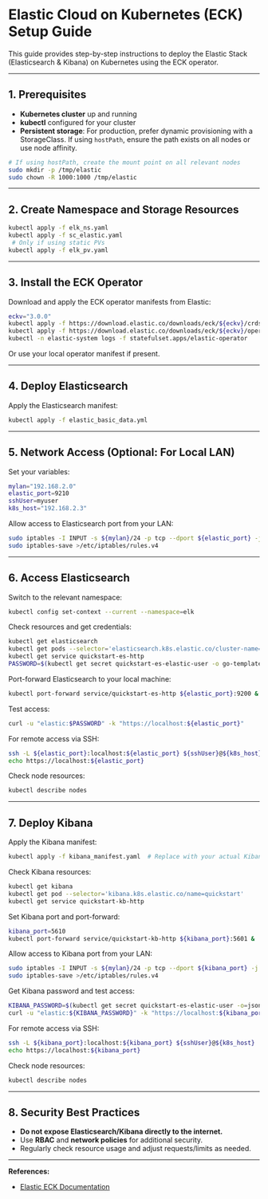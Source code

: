 # Elastic Cloud on Kubernetes (ECK) Setup Guide

This guide provides step-by-step instructions to deploy the Elastic Stack (Elasticsearch & Kibana) on Kubernetes using the ECK operator.

---

## 1. Prerequisites

- **Kubernetes cluster** up and running
- **kubectl** configured for your cluster
- **Persistent storage**: For production, prefer dynamic provisioning with a StorageClass. If using `hostPath`, ensure the path exists on all nodes or use node affinity.

```sh
# If using hostPath, create the mount point on all relevant nodes
sudo mkdir -p /tmp/elastic
sudo chown -R 1000:1000 /tmp/elastic
```

---

## 2. Create Namespace and Storage Resources

```sh
kubectl apply -f elk_ns.yaml
kubectl apply -f sc_elastic.yaml
 # Only if using static PVs
kubectl apply -f elk_pv.yaml 
```

---

## 3. Install the ECK Operator

Download and apply the ECK operator manifests from Elastic:

```sh
eckv="3.0.0"
kubectl apply -f https://download.elastic.co/downloads/eck/${eckv}/crds.yaml
kubectl apply -f https://download.elastic.co/downloads/eck/${eckv}/operator.yaml
kubectl -n elastic-system logs -f statefulset.apps/elastic-operator

```

Or use your local operator manifest if present.

---

## 4. Deploy Elasticsearch

Apply the Elasticsearch manifest:

```sh
kubectl apply -f elastic_basic_data.yml
```

---

## 5. Network Access (Optional: For Local LAN)

Set your variables:

```sh
mylan="192.168.2.0"
elastic_port=9210
sshUser=myuser
k8s_host="192.168.2.3"
```

Allow access to Elasticsearch port from your LAN:

```sh
sudo iptables -I INPUT -s ${mylan}/24 -p tcp --dport ${elastic_port} -j ACCEPT
sudo iptables-save >/etc/iptables/rules.v4
```

---

## 6. Access Elasticsearch

Switch to the relevant namespace:

```sh
kubectl config set-context --current --namespace=elk
```

Check resources and get credentials:

```sh
kubectl get elasticsearch
kubectl get pods --selector='elasticsearch.k8s.elastic.co/cluster-name=quickstart'
kubectl get service quickstart-es-http
PASSWORD=$(kubectl get secret quickstart-es-elastic-user -o go-template='{{.data.elastic | base64decode}}')
```

Port-forward Elasticsearch to your local machine:

```sh
kubectl port-forward service/quickstart-es-http ${elastic_port}:9200 &
```

Test access:

```sh
curl -u "elastic:$PASSWORD" -k "https://localhost:${elastic_port}"
```

For remote access via SSH:

```sh
ssh -L ${elastic_port}:localhost:${elastic_port} ${sshUser}@${k8s_host}
echo https://localhost:${elastic_port}
```

Check node resources:

```sh
kubectl describe nodes
```

---

## 7. Deploy Kibana

Apply the Kibana manifest:

```sh
kubectl apply -f kibana_manifest.yaml  # Replace with your actual Kibana manifest
```

Check Kibana resources:

```sh
kubectl get kibana
kubectl get pod --selector='kibana.k8s.elastic.co/name=quickstart'
kubectl get service quickstart-kb-http
```

Set Kibana port and port-forward:

```sh
kibana_port=5610
kubectl port-forward service/quickstart-kb-http ${kibana_port}:5601 &
```

Allow access to Kibana port from your LAN:

```sh
sudo iptables -I INPUT -s ${mylan}/24 -p tcp --dport ${kibana_port} -j ACCEPT
sudo iptables-save >/etc/iptables/rules.v4
```

Get Kibana password and test access:

```sh
KIBANA_PASSWORD=$(kubectl get secret quickstart-es-elastic-user -o=jsonpath='{.data.elastic}' | base64 --decode; echo)
curl -u "elastic:${KIBANA_PASSWORD}" -k "https://localhost:${kibana_port}"
```

For remote access via SSH:

```sh
ssh -L ${kibana_port}:localhost:${kibana_port} ${sshUser}@${k8s_host}
echo https://localhost:${kibana_port}
```

Check node resources:

```sh
kubectl describe nodes
```

---

## 8. Security Best Practices

- **Do not expose Elasticsearch/Kibana directly to the internet.**
- Use **RBAC** and **network policies** for additional security.
- Regularly check resource usage and adjust requests/limits as needed.

---

**References:**
- [Elastic ECK Documentation](https://www.elastic.co/guide/en/cloud-on-k8s/current/index.html)
